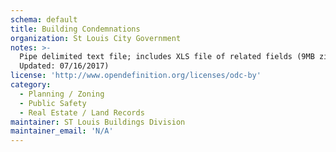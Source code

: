 ```yaml
---
schema: default
title: Building Condemnations
organization: St Louis City Government
notes: >-
  Pipe delimited text file; includes XLS file of related fields (9MB zip;
  Updated: 07/16/2017)
license: 'http://www.opendefinition.org/licenses/odc-by'
category:
  - Planning / Zoning
  - Public Safety
  - Real Estate / Land Records
maintainer: ST Louis Buildings Division
maintainer_email: 'N/A'
---
```

